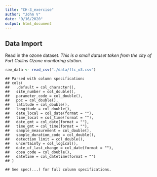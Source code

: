 ```yaml
---
title: "CH-3_exercise"
author: "John V"
date: "9/16/2020"
output: html_document
---
```




## Data Import

Read in the ozone dataset.  *This is a small dataset taken from the city of Fort Collins Ozone monitoring station*.


```r
raw_data <- read_csv("./data/ftc_o3.csv")
```

```
## Parsed with column specification:
## cols(
##   .default = col_character(),
##   site_number = col_double(),
##   parameter_code = col_double(),
##   poc = col_double(),
##   latitude = col_double(),
##   longitude = col_double(),
##   date_local = col_date(format = ""),
##   time_local = col_time(format = ""),
##   date_gmt = col_date(format = ""),
##   time_gmt = col_time(format = ""),
##   sample_measurement = col_double(),
##   sample_duration_code = col_double(),
##   detection_limit = col_double(),
##   uncertainty = col_logical(),
##   date_of_last_change = col_date(format = ""),
##   cbsa_code = col_double(),
##   datetime = col_datetime(format = "")
## )
```

```
## See spec(...) for full column specifications.
```

